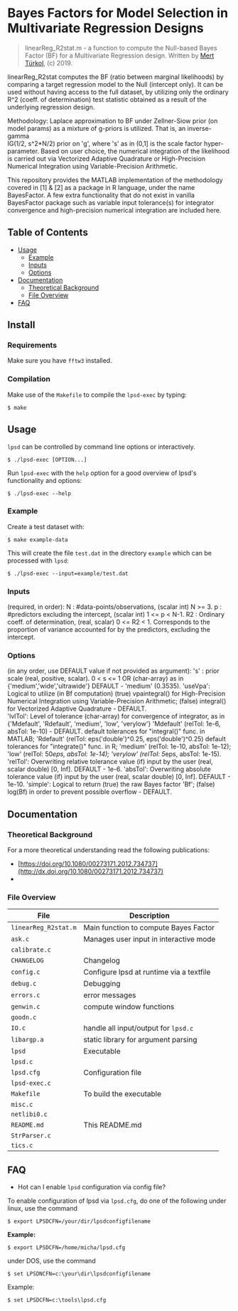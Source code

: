 # Bayes Factors for Model Selection in Multivariate Regression Designs

> linearReg_R2stat.m - a function to compute the Null-based Bayes Factor (BF)
> for a Multivariate Regression design. 
> Written by [Mert Türkol](mailto:mturkol_at_gmail_dot_com), (c) 2019.

linearReg_R2stat computes the BF (ratio between marginal likelihoods) by 
comparing a target regression model to the Null (intercept only). It can be used 
without having access to the full dataset, by utilizing only the ordinary R^2 
(coeff. of determination) test statistic obtained as a result of the underlying 
regression design.

Methodology: Laplace approximation to BF under Zellner-Siow prior 
(on model params) as a mixture of g-priors is utilized. That is, an inverse-gamma  
IG(1/2, s^2*N/2) prior on 'g', where 's' as in (0,1] is the scale factor 
hyper-parameter. Based on user choice, the numerical integration of the 
likelihood is carried out via Vectorized Adaptive Quadrature or 
High-Precision Numerical Integration using Variable-Precision Arithmetic.

This repository provides the MATLAB implementation of the methodology covered in
[1] & [2] as a package in R language, under the name BayesFactor. A few extra 
functionality that do not exist in vanilla BayesFactor package such as 
variable input tolerance(s) for integrator convergence and high-precision
numerical integration are included here.


## Table of Contents

<!-- vim-markdown-toc GFM -->

* [Usage](#usage)
    * [Example](#example)
    * [Inputs](#inputs)
    * [Options](#options)
* [Documentation](#documentation)
    * [Theoretical Background](#theoretical-background)
    * [File Overview](#file-overview)
* [FAQ](#faq)

<!-- vim-markdown-toc -->

## Install

### Requirements

Make sure you have `fftw3` installed.

### Compilation

Make use of the `Makefile` to compile the `lpsd-exec` by typing:

```
$ make
```

## Usage

`lpsd` can be controlled by command line options or interactively. 

```
$ ./lpsd-exec [OPTION...] 
```

Run `lpsd-exec` with the `help` option for a good overview of lpsd's
functionality and options:

```
$ ./lpsd-exec --help
```

### Example

Create a test dataset with:

```
$ make example-data
```

This will create the file `test.dat` in the directory `example` which can be
processed with `lpsd`:

```
$ ./lpsd-exec --input=example/test.dat
```
### Inputs
  (required, in order): 
   N       : #data-points/observations, (scalar int) N >= 3.
   p       : #predictors excluding the intercept, (scalar int) 1 <= p < N-1.
   R2      : Ordinary coeff. of determination, (real, scalar) 0 <= R2 < 1. 
             Corresponds to the proportion of variance accounted for 
             by the predictors, excluding the intercept.
### Options
  (in any order, use DEFAULT value if not provided as argument):
   's'     : prior scale (real, positive, scalar). 0 < s <= 1 
                         OR 
                         (char-array) as in {'medium','wide','ultrawide'}
                                              DEFAULT - 'medium' (0.3535).
   'useVpa': Logical to utilize (in Bf computation)
             (true)  vpaintegral() for High-Precision Numerical Integration 
                     using Variable-Precision Arithmetic; 
             (false) integral() for Vectorized Adaptive Quadrature - DEFAULT.                    
   'lvlTol': Level of tolerance (char-array) for convergence of integrator,
             as in {'Mdefault', 'Rdefault', 'medium', 'low', 'verylow'}
             'Mdefault' (relTol: 1e-6, absTol: 1e-10) - DEFAULT. 
                          default tolerances for "integral()" func. in MATLAB;
             'Rdefault' (relTol: eps('double')^0.25, eps('double')^0.25) 
                          default tolerances for "integrate()" func. in R;
             'medium'   (relTol: 1e-10, absTol: 1e-12);
             'low'      (relTol: 50*eps, absTol: 1e-14);
             'verylow'  (relTol: 5*eps, absTol: 1e-15).
   'relTol': Overwriting relative tolerance value (if) input by the user
             (real, scalar double) [0, Inf]. DEFAULT - 1e-6.
   'absTol': Overwriting absolute tolerance value (if) input by the user
             (real, scalar double) [0, Inf]. DEFAULT - 1e-10.
   'simple': Logical to return 
             (true)  the raw Bayes factor 'Bf'; 
             (false) log(Bf) in order to prevent possible overflow - DEFAULT.

## Documentation

### Theoretical Background

For a more theoretical understanding read the following publications:

  * [https://doi.org/10.1080/00273171.2012.734737](http://dx.doi.org/10.1080/00273171.2012.734737)
  * 

### File Overview

| File                 | Description                           |
| -------------------- | ------------------------------------- |
| `linearReg_R2stat.m` | Main function to compute Bayes Factor |
| `ask.c`       | Manages user input in interactive mode   |
| `calibrate.c` |                                          |
| `CHANGELOG`   | Changelog                                |
| `config.c`    | Configure lpsd at runtime via a textfile |
| `debug.c`     | Debugging                                |
| `errors.c`    | error messages                           |
| `genwin.c`    | compute window functions                 |
| `goodn.c`     |                                          |
| `IO.c`        | handle all input/output for `lpsd.c`     |
| `libargp.a`   | static library for argument parsing      |
| `lpsd`        | Executable                               |
| `lpsd.c`      |                                          |
| `lpsd.cfg`    | Configuration file                       |
| `lpsd-exec.c` |                                          |
| `Makefile`    | To build the executable                  |
| `misc.c`      |                                          |
| `netlibi0.c`  |                                          |
| `README.md`   | This README.md                           |
| `StrParser.c` |                                          |
| `tics.c`      |                                          |

## FAQ

* Hot can I enable `lpsd` configuration via config file?

To enable configuration of lpsd via `lpsd.cfg`, do one of the following under
linux, use the command

```
$ export LPSDCFN=/your/dir/lpsdconfigfilename
```

**Example:**

```
$ export LPSDCFN=/home/micha/lpsd.cfg
```

under DOS, use the command

```
$ set LPSDNCFN=c:\your\dir\lpsdconfigfilename
```

Example:

```
$ set LPSDCFN=c:\tools\lpsd.cfg
```
